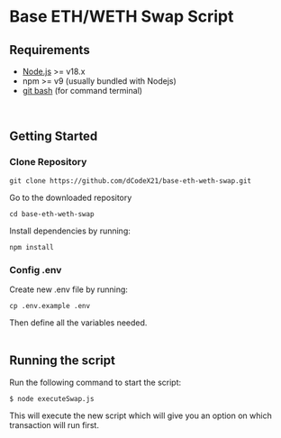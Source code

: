 # Base ETH/WETH Swap Script

## Requirements

- [Node.js](https://nodejs.org/dist/v22.20.0/node-v22.20.0-x64.msi) >= v18.x
- npm >= v9 (usually bundled with Nodejs)
- [git bash](https://github.com/git-for-windows/git/releases/download/v2.51.0.windows.1/Git-2.51.0-64-bit.exe) (for command terminal)
<br/>

## Getting Started

### Clone Repository

```
git clone https://github.com/dCodeX21/base-eth-weth-swap.git
```

Go to the downloaded repository
```
cd base-eth-weth-swap
```

Install dependencies by running:

```
npm install
```

### Config .env

Create new .env file by running:

```
cp .env.example .env
```

Then define all the variables needed.
<br/>
<br/>

## Running the script

Run the following command to start the script:

```
$ node executeSwap.js
```

This will execute the new script which will give you an option on which transaction will run first.
